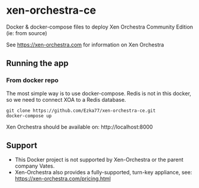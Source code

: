 # xen-orchestra-ce
Docker &amp; docker-compose files to deploy Xen Orchestra Community Edition (ie: from source)

See https://xen-orchestra.com for information on Xen Orchestra

## Running the app


### From docker repo

The most simple way is to use docker-compose. Redis is not in this docker, so we
need to connect XOA to a Redis database.

```
git clone https://github.com/Ezka77/xen-orchestra-ce.git
docker-compose up
```

Xen Orchestra should be available on: http://localhost:8000



## Support

* This Docker project is not supported by Xen-Orchestra or the parent company Vates.
* Xen-Orchestra also provides a fully-supported, turn-key appliance, see: https://xen-orchestra.com/pricing.html
